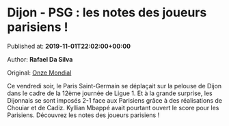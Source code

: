 
# Dijon - PSG : les notes des joueurs parisiens !

Published at: **2019-11-01T22:02:00+00:00**

Author: **Rafael Da Silva**

Original: [Onze Mondial](http://www.onzemondial.com/ligue-1/2019-2020/dijon-psg-les-notes-des-joueurs-parisiens-201414)

Ce vendredi soir, le Paris Saint-Germain se déplaçait sur la pelouse de Dijon dans le cadre de la 12ème journée de Ligue 1. Et à la grande surprise, les Dijonnais se sont imposés 2-1 face aux Parisiens grâce à des réalisations de Chouiar et de Cadiz. Kyllian Mbappé avait pourtant ouvert le score pour les Parisiens.
Découvrez les notes des joueurs parisiens !

